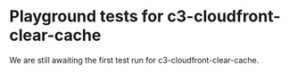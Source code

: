 # Playground tests for c3-cloudfront-clear-cache
We are still awaiting the first test run for c3-cloudfront-clear-cache.
